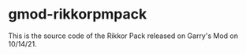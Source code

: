 # gmod-rikkorpmpack
This is the source code of the Rikkor Pack released on Garry's Mod on 10/14/21.
